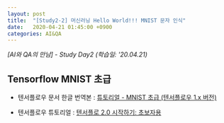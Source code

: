 ```yaml
---
layout: post
title:  "[Study2-2] 머신러닝 Hello World!!! MNIST 문자 인식"
date:   2020-04-21 01:45:00 +0900
categories: AI&QA
---
```


*[AI와 QA의 만남] - Study Day2 (학습일: '20.04.21)*

## Tensorflow MNIST 초급

- 텐서플로우 문서 한글 번역본 : [튜토리얼 - MNIST 초급 (텐서플로우 1.x 버전)](https://tensorflowkorea.gitbooks.io/tensorflow-kr/content/g3doc/tutorials/mnist/beginners/)

- 텐서플로우 튜토리얼 : [텐서플로 2.0 시작하기: 초보자용](https://www.tensorflow.org/tutorials/quickstart/beginner)
